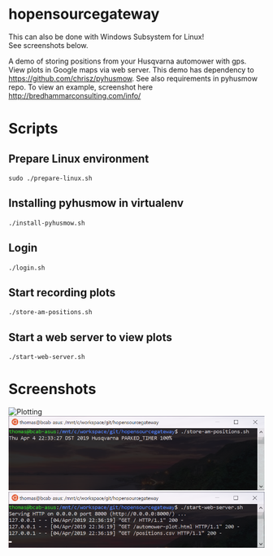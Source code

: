 # hopensourcegateway

This can also be done with Windows Subsystem for Linux!<br>
See screenshots below.

A demo of storing positions from your Husqvarna automower with gps.
View plots in Google maps via web server.
This demo has dependency to https://github.com/chrisz/pyhusmow.
See also requirements in pyhusmow repo.
To view an example, screenshot here http://bredhammarconsulting.com/info/

# Scripts
## Prepare Linux environment
    sudo ./prepare-linux.sh

## Installing pyhusmow in virtualenv
    ./install-pyhusmow.sh

## Login
    ./login.sh
    
## Start recording plots
    ./store-am-positions.sh

## Start a web server to view plots
    ./start-web-server.sh

# Screenshots
![Plotting](http://wp.bredhammarconsulting.com/wp-content/uploads/2016/06/automower-plot-300x171.png)
![Store](https://github.com/twomas/hopensourcegateway/blob/master/screenshots/store-plot.png)
![Web](https://github.com/twomas/hopensourcegateway/blob/master/screenshots/web-plot.png)

